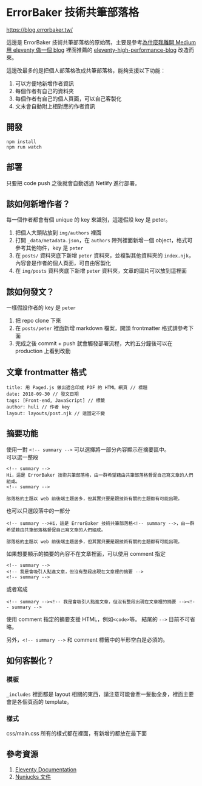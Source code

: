 # ErrorBaker 技術共筆部落格

https://blog.errorbaker.tw/

這邊是 ErrorBaker 技術共筆部落格的原始碼，主要是參考[為什麼我離開 Medium 用 eleventy 做一個 blog](https://jason-memo.dev/posts/why-i-leave-medium-and-build-blog-with-eleventy/) 裡面推薦的 [eleventy-high-performance-blog](https://github.com/google/eleventy-high-performance-blog) 改造而來。

這邊改最多的是把個人部落格改成共筆部落格，能夠支援以下功能：

1. 可以方便地新增作者資訊
2. 每個作者有自己的資料夾
3. 每個作者有自己的個人頁面，可以自己客製化
4. 文末會自動附上相對應的作者資訊

## 開發

```
npm install
npm run watch
``` 

## 部署

只要把 code push 之後就會自動透過 Netlify 進行部署。

## 該如何新增作者？

每一個作者都會有個 unique 的 key 來識別，這邊假設 key 是 peter。

1. 把個人大頭貼放到 `img/authors` 裡面
2. 打開 `_data/metadata.json`，在 `authors` 陣列裡面新增一個 object，格式可參考其他物件，key 是 `peter`
3. 在 `posts/` 資料夾底下新增 `peter` 資料夾，並複製其他資料夾的 `index.njk`，內容會是作者的個人頁面，可自由客製化
4. 在 `img/posts` 資料夾底下新增 `peter` 資料夾，文章的圖片可以放到這裡面

## 該如何發文？

一樣假設作者的 key 是 `peter`

1. 把 repo clone 下來
2. 在 `posts/peter` 裡面新增 markdown 檔案，開頭 frontmatter 格式請參考下面
3. 完成之後 commit + push 就會觸發部署流程，大約五分鐘後可以在 production 上看到改動

## 文章 frontmatter 格式

```
title: 用 Paged.js 做出適合印成 PDF 的 HTML 網頁 // 標題
date: 2018-09-30 // 發文日期
tags: [Front-end, JavaScript] // 標籤
author: huli // 作者 key
layout: layouts/post.njk // 這固定不變
```

## 摘要功能
使用一對 `<!-- summary -->` 可以選擇將一部分內容顯示在摘要區中。  
可以選一整段  

```
<!-- summary -->
Hi，這是 ErrorBaker 技術共筆部落格，由一群希望藉由共筆部落格督促自己寫文章的人們組成。
<!-- summary -->

部落格的主題以 web 前後端主題居多，但其實只要是跟技術有關的主題都有可能出現。
```

也可以只選段落中的一部分

```
<!-- summary -->Hi，這是 ErrorBaker 技術共筆部落格<!-- summary -->，由一群希望藉由共筆部落格督促自己寫文章的人們組成。

部落格的主題以 web 前後端主題居多，但其實只要是跟技術有關的主題都有可能出現。
```

如果想要顯示的摘要的內容不在文章裡面，可以使用 comment 指定
```
<!-- summary -->
<!-- 我是會吸引人點進文章，但沒有整段出現在文章裡的摘要 -->
<!-- summary -->
```
或者寫成
```
<!-- summary --><!-- 我是會吸引人點進文章，但沒有整段出現在文章裡的摘要 --><!-- summary -->
```

使用 comment 指定的摘要支援 HTML，例如`<code>`等。 結尾的 `-->` 目前不可省略。

另外，`<!-- summary -->` 和 comment 標籤中的半形空白是必須的。

## 如何客製化？

### 模板

`_includes` 裡面都是 layout 相關的東西，請注意可能會牽一髮動全身，裡面主要會是各個頁面的 template。

### 樣式

css/main.css 所有的樣式都在裡面，有新增的都放在最下面




## 參考資源

1. [Eleventy Documentation](https://www.11ty.dev/docs/collections/)
2. [Nunjucks 文件](https://mozilla.github.io/nunjucks/templating.html)
